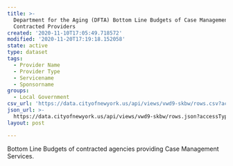 ```yaml
---
title: >-
  Department for the Aging (DFTA) Bottom Line Budgets of Case Management
  Contracted Providers
created: '2020-11-10T17:05:49.718572'
modified: '2020-11-20T17:19:18.152058'
state: active
type: dataset
tags:
  - Provider Name
  - Provider Type
  - Servicename
  - Sponsorname
groups:
  - Local Government
csv_url: 'https://data.cityofnewyork.us/api/views/vwd9-skbw/rows.csv?accessType=DOWNLOAD'
json_url: >-
  https://data.cityofnewyork.us/api/views/vwd9-skbw/rows.json?accessType=DOWNLOAD
layout: post

---
```

Bottom Line Budgets of contracted agencies providing Case Management Services.
